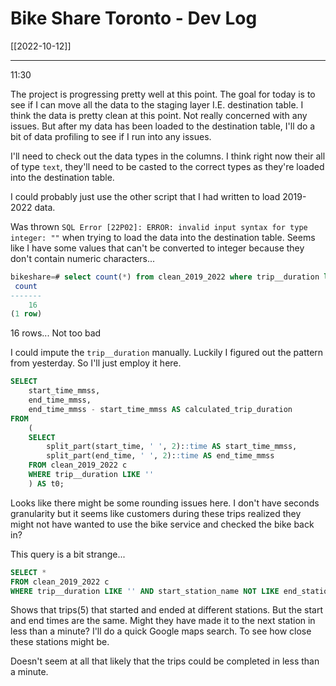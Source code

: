 # Bike Share Toronto - Dev Log

[[2022-10-12]]

---

11:30

The project is progressing pretty well at this point. The goal for today is to see if I can move all the data to the staging layer I.E. destination table. I think the data is pretty clean at this point. Not really concerned with any issues. But after my data has been loaded to the destination table, I'll do a bit of data profiling to see if I run into any issues. 

I'll need to check out the data types in the columns. I think right now their all of type `text`, they'll need to be casted to the correct types as they're loaded into the destination table.

I could probably just use the other script that I had written to load 2019-2022 data. 

Was thrown `SQL Error [22P02]: ERROR: invalid input syntax for type integer: ""` when trying to load the data into the destination table. Seems like I have some values that can't be converted to integer because they don't contain numeric characters...

``` sql
bikeshare=# select count(*) from clean_2019_2022 where trip__duration like '';
 count 
-------
    16
(1 row)
```
16 rows... Not too bad

I could impute the `trip__duration` manually. Luckily I figured out the pattern from yesterday. So I'll just employ it here.

``` sql
SELECT 
	start_time_mmss,
	end_time_mmss,
	end_time_mmss - start_time_mmss AS calculated_trip_duration
FROM
	(
	SELECT
		split_part(start_time, ' ', 2)::time AS start_time_mmss,
		split_part(end_time, ' ', 2)::time AS end_time_mmss
	FROM clean_2019_2022 c 
	WHERE trip__duration LIKE ''
	) AS t0;
```

Looks like there might be some rounding issues here. I don't have seconds granularity but it seems like customers during these trips realized they might not have wanted to use the bike service and checked the bike back in?

This query is a bit strange...
``` sql
SELECT *
FROM clean_2019_2022 c 
WHERE trip__duration LIKE '' AND start_station_name NOT LIKE end_station_name; 
```

Shows that trips(5) that started and ended at different stations. But the start and end times are the same. Might they have made it to the next station in less than a minute? I'll do a quick Google maps search. To see how close these stations might be.

Doesn't seem at all that likely that the trips could be completed in less than a minute. 
